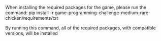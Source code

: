 When installing the required packages for the game, please run the command:
pip install -r game-programming-challenge-medium-rare-chicken/requirements/txt

By running this command, all of the required packages, with compatible versions, will be installed